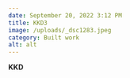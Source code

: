 ```yaml
---
date: September 20, 2022 3:12 PM
title: KKD3
image: /uploads/_dsc1283.jpeg
category: Built work
alt: alt
---
```

**K﻿KD**